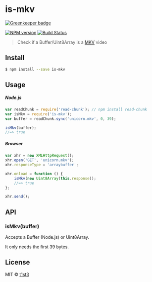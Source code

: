 # is-mkv

[![Greenkeeper badge](https://badges.greenkeeper.io/t1st3/is-mkv.svg)](https://greenkeeper.io/)

[![NPM version](https://img.shields.io/npm/v/is-mkv.svg)](https://www.npmjs.com/package/is-mkv)
[![Build Status](https://travis-ci.org/t1st3/is-mkv.svg?branch=master)](https://travis-ci.org/t1st3/is-mkv)

> Check if a Buffer/Uint8Array is a [MKV](https://en.wikipedia.org/wiki/Matroska) video


## Install

```sh
$ npm install --save is-mkv
```


## Usage

##### Node.js

```js
var readChunk = require('read-chunk'); // npm install read-chunk
var isMkv = require('is-mkv');
var buffer = readChunk.sync('unicorn.mkv', 0, 39);

isMkv(buffer);
//=> true
```

##### Browser

```js
var xhr = new XMLHttpRequest();
xhr.open('GET', 'unicorn.mkv');
xhr.responseType = 'arraybuffer';

xhr.onload = function () {
	isMkv(new Uint8Array(this.response));
	//=> true
};

xhr.send();
```


## API

### isMkv(buffer)

Accepts a Buffer (Node.js) or Uint8Array.

It only needs the first 39 bytes.


## License

MIT © [t1st3](http://www.tiste.org)
